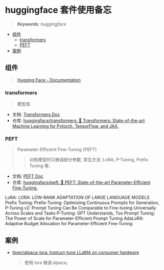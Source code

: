 huggingface 套件使用备忘
===
<!--START_SECTION:badge-->
<!--END_SECTION:badge-->
<!--info
top: false
hidden: false
-->

> ***Keywords**: huggingface*

<!--START_SECTION:toc-->
- [组件](#组件)
    - [transformers](#transformers)
    - [PEFT](#peft)
- [案例](#案例)
<!--END_SECTION:toc-->


## 组件
> [Hugging Face - Documentation](https://huggingface.co/docs)

### transformers
> 模型库
- 文档: [Transformers Doc](https://huggingface.co/docs/transformers/index)
- 仓库: [huggingface/transformers: 🤗 Transformers: State-of-the-art Machine Learning for Pytorch, TensorFlow, and JAX.](https://github.com/huggingface/transformers)


### PEFT
> Parameter-Efficient Fine-Tuning (PEFT)
>> 训练模型时只微调部分参数, 常见方法: LoRA, P-Tuning, Prefix Tuning 等;
- 文档: [PEFT Doc](https://huggingface.co/docs/peft/index)
- 仓库: [huggingface/peft: 🤗 PEFT: State-of-the-art Parameter-Efficient Fine-Tuning.](https://github.com/huggingface/peft)

LoRA: LORA: LOW-RANK ADAPTATION OF LARGE LANGUAGE MODELS
Prefix Tuning: Prefix-Tuning: Optimizing Continuous Prompts for Generation, P-Tuning v2: Prompt Tuning Can Be Comparable to Fine-tuning Universally Across Scales and Tasks
P-Tuning: GPT Understands, Too
Prompt Tuning: The Power of Scale for Parameter-Efficient Prompt Tuning
AdaLoRA: Adaptive Budget Allocation for Parameter-Efficient Fine-Tuning

## 案例
- [tloen/alpaca-lora: Instruct-tune LLaMA on consumer hardware](https://github.com/tloen/alpaca-lora)
    > 使用 lora 微调 alpaca;

